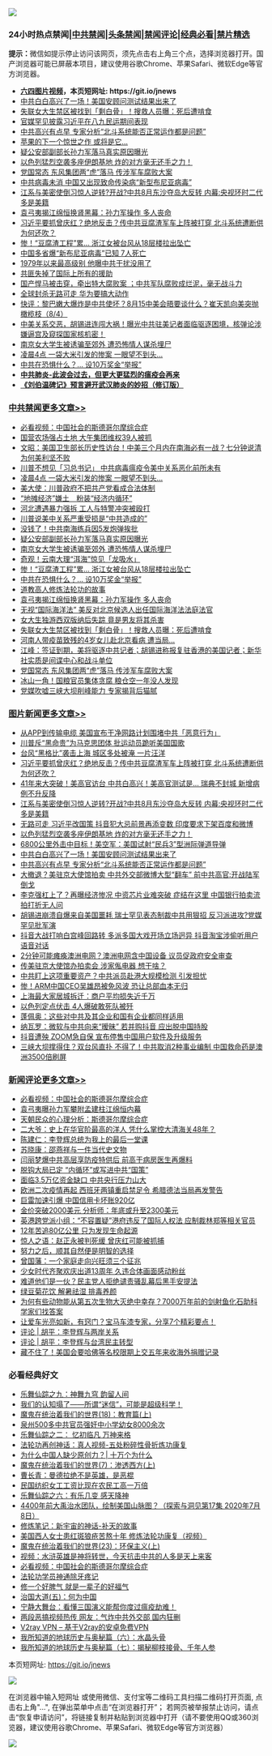 ![](https://raw.githubusercontent.com/fqnews/bnews/master/64photo/fqnews-qr.jpg)

<div id="tt">
<h3>24小时热点禁闻|<a href="#%E4%B8%AD%E5%85%B1%E7%A6%81%E9%97%BB%E6%9B%B4%E5%A4%9A%E6%96%87%E7%AB%A0">中共禁闻</a>|<a href="#%E5%9B%BE%E7%89%87%E6%96%B0%E9%97%BB%E6%9B%B4%E5%A4%9A%E6%96%87%E7%AB%A0">头条禁闻</a>|<a href="#%E6%96%B0%E9%97%BB%E8%AF%84%E8%AE%BA%E6%9B%B4%E5%A4%9A%E6%96%87%E7%AB%A0">禁闻评论|<a href="#%E5%BF%85%E7%9C%8B%E7%BB%8F%E5%85%B8%E5%A5%BD%E6%96%87">经典必看|<a href="/video.md#%E7%A6%81%E7%89%87%E7%B2%BE%E9%80%89">禁片精选</a></h3>
<div><b>提示：</b>微信如提示停止访问该网页，须先点击右上角三个点，选择浏览器打开。国产浏览器可能已屏蔽本项目，建议使用谷歌Chrome、苹果Safari、微软Edge等官方浏览器。</div>
<ul>
<li><b><a href="http://d1.bdrive.tk/64.mp4" target="_blank">六四图片视频</a>，本页短网址: https://git.io/jnews</b></li>
<li><a href="/topimagenews/20200805/1374855.md">中共白白高兴了一场！美国安顾问测试结果出来了</a></li>
<li><a href="/cbnews/20200805/1374951.md">失联女大生禁区被找到「剩白骨」！搜救人员曝：死后遭啃食 </a></li>
<li><a href="/comments/20200805/1375063.md">官媒罕见披露习近平在八九民运期间表现</a></li>
<li><a href="/topimagenews/20200805/1374854.md">中共高兴有点早 专家分析“北斗系统能否正常运作都是问题”</a></li>
<li><a href="/cnnews/20200805/1374908.md">苹果的下一个惊世之作 或将是它...</a></li>
<li><a href="/cbnews/20200805/1375148.md">疑公安部副部长孙力军落马真实原因曝光</a></li>
<li><a href="/topimagenews/20200805/1374949.md">以色列猛烈空袭多座伊朗基地 炸的对方毫无还手之力！ </a></li>
<li><a href="/cbnews/20200805/1374926.md">党国常态 东风集团两“虎”落马 传涉军车腐败大案</a></li>
<li><a href="/cnnews/20200805/1374906.md">中共病毒未消 中国又出现致命传染病“新型布尼亚病毒”</a></li>
<li><a href="/topimagenews/20200805/1375287.md">江系与美密使倒习惊人逆转?开战?中共8月东沙夺岛大反转 内幕:央视环时二代多是美籍</a></li>
<li><a href="/cbnews/20200805/1375105.md">袁弓夷揭江绵恒换肾黑幕：孙力军操作 多人丧命</a></li>
<li><a href="/topimagenews/20200805/1375292.md">习近平要抓曾庆红？绝地反击？传中共豆腐渣军车上阵被打穿 北斗系统遭断供为何还吹？</a></li>
<li><a href="/cbnews/20200805/1375145.md">惨！“豆腐渣工程”累… 浙江女被台风从18层楼拉出坠亡</a></li>
<li><a href="/cnnews/20200805/1375084.md">中国多省爆“新布尼亚病毒”已知 7人死亡</a></li>
<li><a href="/cnnews/hknews/20200805/1374931.md">1979年以来最高级别 他曝中共干扰没用了</a></li>
<li><a href="/baitai/20200805/1374842.md">共匪失掉了国际上所有的援助</a></li>
<li><a href="/bannedvideo/20200805/1374944.md">国产悍马被击穿，牵出特大腐败案 ；中共军队腐败成烂泥，毫无战斗力</a></li>
<li><a href="/cnnews/20200805/1375177.md">全球封杀无路可走 华为要搞大动作</a></li>
<li><a href="/bannedvideo/20200805/1374840.md">快评：黎巴嫩大爆炸是中共使坏？8月15中美会晤要谈什么？崔天凯向美突抛橄榄枝（8/4）</a></li>
<li><a href="/bannedvideo/20200805/1374852.md">中美关系交恶，胡锡进连闯大祸！曝光中共驻美记者面临驱逐困境，核弹论涉嫌逼宫及窥探国家核机密！</a></li>
<li><a href="/cbnews/20200805/1375147.md">南京女大学生被诱骗至郊外 遭恐怖情人谋杀埋尸</a></li>
<li><a href="/cbnews/20200806/1375378.md">凌晨4点 一袋大米引发的惨案 一眼望不到头…</a></li>
<li><a href="/cbnews/20200805/1375144.md">中共在恐惧什么？… 设10万奖金“举报”</a></li>
<li><b><a href="/comments/20200211/1275071.md" target="_blank">中共肺炎-此波会过去，但更大更猛烈的瘟疫会再来</a></b></li>
<li><b><a href="/comments/20200207/1272816.md" target="_blank">《刘伯温碑记》预言避开武汉肺炎的妙招（修订版）</a></b></li>
</ul>
</div>

<div class="catlist">
<h3><a href="/cbnews/" target="_blank">中共禁闻</a><span><a href="/cbnews/" target="_blank" rel="nofollow">更多文章>></a></span></h3>
<ul>
<li><a href="/comments/20200806/1375443.md" target="_blank">必看视频：中国社会的斯德哥尔摩综合症</a></li>
<li><a href="/cbnews/20200806/1375435.md" target="_blank">国营农场强占土地 大午集团维权39人被抓</a></li>
<li><a href="/cbnews/20200806/1375402.md" target="_blank">文昭：美国卫生部长历史性访台！中美三个月内在南海必有一战？七分钟说清为何美利坚不败</a></li>
<li><a href="/cbnews/20200806/1375379.md" target="_blank">川普不想见「习总书记」 中共病毒瘟疫令美中关系恶化前所未有</a></li>
<li><a href="/cbnews/20200806/1375378.md" target="_blank">凌晨4点 一袋大米引发的惨案 一眼望不到头…</a></li>
<li><a href="/cbnews/20200806/1375332.md" target="_blank">美大使：川普政府不把共产党看成合法体制</a></li>
<li><a href="/cbnews/20200805/1375249.md" target="_blank">“地摊经济”嫌土　粉装“经济内循环”</a></li>
<li><a href="/cbnews/20200805/1375211.md" target="_blank">河北遭遇暴力强拆 工人与特警冲突被殴打</a></li>
<li><a href="/cbnews/20200805/1375150.md" target="_blank">川普说美中关系严重受损是“中共造成的”</a></li>
<li><a href="/cbnews/20200805/1375149.md" target="_blank">没钱了！中共南海练兵因5发炮弹挨批</a></li>
<li><a href="/cbnews/20200805/1375148.md" target="_blank">疑公安部副部长孙力军落马真实原因曝光</a></li>
<li><a href="/cbnews/20200805/1375147.md" target="_blank">南京女大学生被诱骗至郊外 遭恐怖情人谋杀埋尸</a></li>
<li><a href="/cbnews/20200805/1375146.md" target="_blank">奇观！云南大理“洱海”惊见「龙吸水」</a></li>
<li><a href="/cbnews/20200805/1375145.md" target="_blank">惨！“豆腐渣工程”累… 浙江女被台风从18层楼拉出坠亡</a></li>
<li><a href="/cbnews/20200805/1375144.md" target="_blank">中共在恐惧什么？… 设10万奖金“举报”</a></li>
<li><a href="/comments/20200805/1375080.md" target="_blank">道教高人修炼法轮功的故事</a></li>
<li><a href="/cbnews/20200805/1375105.md" target="_blank">袁弓夷揭江绵恒换肾黑幕：孙力军操作 多人丧命</a></li>
<li><a href="/cbnews/20200805/1374953.md" target="_blank">无视“国际海洋法” 美反对北京候选人出任国际海洋法法庭法官</a></li>
<li><a href="/cbnews/20200805/1374952.md" target="_blank">女大生独游西双版纳后失踪 竟是男友将其杀害</a></li>
<li><a href="/cbnews/20200805/1374951.md" target="_blank">失联女大生禁区被找到「剩白骨」！搜救人员曝：死后遭啃食</a></li>
<li><a href="/cbnews/20200805/1374950.md" target="_blank">河南人带疫苗致残的4岁女儿赴北京看病 遭当局…</a></li>
<li><a href="/cbnews/20200805/1374947.md" target="_blank">江峰：签证到期，美将驱逐中共记者；胡锡进称报复驻香港的美国记者；新华社实质是间谍中心和战斗单位</a></li>
<li><a href="/cbnews/20200805/1374926.md" target="_blank">党国常态 东风集团两“虎”落马 传涉军车腐败大案</a></li>
<li><a href="/cbnews/20200805/1374925.md" target="_blank">冰山一角！国粮官员集体贪腐 粮仓空一年没人发现</a></li>
<li><a href="/cbnews/20200805/1374924.md" target="_blank">党媒吹嘘三峡大坝削峰能力 专家揭背后猫腻</a></li>

</ul>
</div>
<div class="catlist">
<h3><a href="/topimagenews/" target="_blank">图片新闻</a><span><a href="/topimagenews/" target="_blank" rel="nofollow">更多文章>></a></span></h3>
<ul>
<li><a href="/topimagenews/20200806/1375434.md" target="_blank">从APP到传输电缆 美国宣布干净网路计划围堵中共「恶意行为」</a></li>
<li><a href="/topimagenews/20200806/1375377.md" target="_blank">川普斥“黑命贵”为马克思团体 批运动员跪听美国国歌</a></li>
<li><a href="/topimagenews/20200806/1375376.md" target="_blank">台风“黑格比”袭击上海 城区多处被淹 一片汪洋</a></li>
<li><a href="/topimagenews/20200805/1375292.md" target="_blank">习近平要抓曾庆红？绝地反击？传中共豆腐渣军车上阵被打穿 北斗系统遭断供为何还吹？</a></li>
<li><a href="/topimagenews/20200805/1375288.md" target="_blank">41年来大突破！美高官访台 中共白高兴！美高官测试是&#8230; 瑞典不封城 新增病例不升反降</a></li>
<li><a href="/topimagenews/20200805/1375287.md" target="_blank">江系与美密使倒习惊人逆转?开战?中共8月东沙夺岛大反转 内幕:央视环时二代多是美籍</a></li>
<li><a href="/topimagenews/20200805/1375286.md" target="_blank">无路可走 习近平改国策 抖音犯大忌前景再添变数 印度要求下架百度和微博</a></li>
<li><a href="/topimagenews/20200805/1374949.md" target="_blank">以色列猛烈空袭多座伊朗基地 炸的对方毫无还手之力！</a></li>
<li><a href="/topimagenews/20200805/1374948.md" target="_blank">6800公里外击中目标！美空军：美国试射“民兵3”型洲际弹道导弹</a></li>
<li><a href="/topimagenews/20200805/1374855.md" target="_blank">中共白白高兴了一场！美国安顾问测试结果出来了</a></li>
<li><a href="/topimagenews/20200805/1374854.md" target="_blank">中共高兴有点早 专家分析“北斗系统能否正常运作都是问题”</a></li>
<li><a href="/topimagenews/20200804/1374687.md" target="_blank">大撤退？美驻京大使馆拍卖 中共外交部微博大型“翻车” 前中共高官:开战陆军倒戈</a></li>
<li><a href="/topimagenews/20200804/1374686.md" target="_blank">李克强杠上了？再曝经济惨况 中资芯片业难突破 症结在这里 中国银行拍卖流拍打折无人问</a></li>
<li><a href="/topimagenews/20200804/1374611.md" target="_blank">胡锡进崩溃自爆来自美国噩耗 瑞士罕见表态制裁中共用狠招 反习派进攻?党媒罕见批军演</a></li>
<li><a href="/topimagenews/20200804/1374610.md" target="_blank">抖音大战打响白宫峰回路转 多派多国大戏开场立场迥异 抖音淘宝涉偷听用户语音对话</a></li>
<li><a href="/topimagenews/20200804/1374525.md" target="_blank">2分钟可能瘫痪澳洲电网？澳洲电网含中国设备 议员促政府安全审查</a></li>
<li><a href="/topimagenews/20200804/1374524.md" target="_blank">传美驻京大使馆办拍卖会 涉家俬电器 想干啥？</a></li>
<li><a href="/topimagenews/20200804/1374405.md" target="_blank">中共盯上这项重要资产？中共派员赴港大规模检测 引发担忧</a></li>
<li><a href="/topimagenews/20200804/1374404.md" target="_blank">惨！ARM中国CEO吴雄昂被免风波 恐让总部血本无归</a></li>
<li><a href="/topimagenews/20200804/1374403.md" target="_blank">上海最大家居城拆迁：商户平均损失近千万</a></li>
<li><a href="/topimagenews/20200804/1374402.md" target="_blank">以色列定点伏击 4人爆破敢死队被歼</a></li>
<li><a href="/topimagenews/20200804/1374333.md" target="_blank">蓬佩奥：这些对中共及其企业和国有企业都同样适用</a></li>
<li><a href="/topimagenews/20200804/1374222.md" target="_blank">纳瓦罗：微软与中共向来“暧昧” 若并购抖音 应出脱中国持股</a></li>
<li><a href="/topimagenews/20200804/1374221.md" target="_blank">抖音遭殃 ZOOM急自保 宣布停售中国用户软件及升级服务</a></li>
<li><a href="/topimagenews/20200804/1374220.md" target="_blank">三峡大坝撑得住？双台风直扑 不得了！中共取消2种事业编制 中国救命药是澳洲3500倍刷屏</a></li>

</ul>
</div>
<div class="catlist">
<h3><a href="/comments/" target="_blank">新闻评论</a><span><a href="/comments/" target="_blank" rel="nofollow">更多文章>></a></span></h3>
<ul>
<li><a href="/comments/20200806/1375443.md" target="_blank">必看视频：中国社会的斯德哥尔摩综合症</a></li>
<li><a href="/comments/20200806/1375445.md" target="_blank">袁弓夷曝孙力军攀附孟建柱江绵恒内幕</a></li>
<li><a href="/comments/20200806/1375440.md" target="_blank">天朝民众的心理分析：斯德哥尔摩综合症</a></li>
<li><a href="/comments/20200806/1375439.md" target="_blank">二大爷：史上在华官阶最高的洋人 凭什么掌控大清海关48年？</a></li>
<li><a href="/comments/20200806/1375438.md" target="_blank">陈建仁：李登辉总统为我上的最后一堂课</a></li>
<li><a href="/comments/20200806/1375437.md" target="_blank">苏晓康：邵燕祥与一件当代史文物</a></li>
<li><a href="/comments/20200806/1375429.md" target="_blank">闫丽梦爆中共高层享防疫特供后 前高干病房医生再爆料</a></li>
<li><a href="/comments/20200806/1375427.md" target="_blank">脱钩大局已定 “内循环”或写进中共“国策”</a></li>
<li><a href="/comments/20200806/1375422.md" target="_blank">面临3.5万亿资金缺口 中共央行压力山大</a></li>
<li><a href="/comments/20200806/1375421.md" target="_blank">欧洲二次疫情再起  西班牙两镇重启禁足令  希腊德法当局再发警告</a></li>
<li><a href="/comments/20200806/1375419.md" target="_blank">巨雷加速引爆 中国信用卡坏账920亿</a></li>
<li><a href="/comments/20200806/1375404.md" target="_blank">金价突破2000美元 分析师：年底或升至2300美元</a></li>
<li><a href="/comments/20200806/1375398.md" target="_blank">英港跨党派小组：“不容置疑”港府违反了国际人权法  应制裁林郑等相关官员</a></li>
<li><a href="/comments/20200806/1375395.md" target="_blank">12年苦追80亿公里 只为发现生命起源</a></li>
<li><a href="/comments/20200806/1375381.md" target="_blank">惊人之语：赵正永被判死缓 曾庆红可能被抓捕</a></li>
<li><a href="/comments/20200806/1375366.md" target="_blank">努力之后，顺其自然便是明智的选择</a></li>
<li><a href="/comments/20200806/1375365.md" target="_blank">曾国藩：一个家庭走向兴旺须三个征兆</a></li>
<li><a href="/comments/20200806/1375360.md" target="_blank">少女时代齐聚欢庆出道13周年  久违合体画面感动粉丝</a></li>
<li><a href="/comments/20200806/1375355.md" target="_blank">难道他们是一伙？民主党人拒绝谴责骚乱幕后黑手安提法</a></li>
<li><a href="/comments/20200806/1375350.md" target="_blank">绿豆菊花饮 解暑祛湿 排毒养颜</a></li>
<li><a href="/comments/20200806/1375327.md" target="_blank">为何有些动物能从第五次生物大灭绝中幸存？7000万年前的剑射鱼化石助科学家们找答案</a></li>
<li><a href="/comments/20200806/1375325.md" target="_blank">让爱车光亮如新，有窍门？宝马车漆专家，分享7个精彩要点！</a></li>
<li><a href="/comments/20200806/1375324.md" target="_blank">评论 | 胡平：李登辉与两岸关系</a></li>
<li><a href="/comments/20200806/1375323.md" target="_blank">评论 | 胡平：李登辉与台湾民主转型</a></li>
<li><a href="/comments/20200806/1375315.md" target="_blank">藏不住了！美国会要哈佛等名校限期上交五年来收海外捐赠记录</a></li>

</ul>
</div>

<div class="catlist">
<h3>必看经典好文</h3>
<ul>
<li><a href="/tculture/20170718/793528.md" target="_blank">乐舞仙踪之九：神舞九穹 韵留人间</a></li>
<li><a href="/sohnews/20161029/607205.md" target="_blank">我们的认知塌了——所谓“迷信”，可能是超级科学！</a></li>
<li><a href="/topimagenews/20180701/965109.md" target="_blank">魔鬼在统治着我们的世界(18)：教育篇(上)</a></li>
<li><a href="/comments/20200704/783272.md" target="_blank">泉州500多中共官员强奸中小学幼女8000余次</a></li>
<li><a href="/tculture/20170711/790081.md" target="_blank">乐舞仙踪之二： 忆初临凡 万神来格</a></li>
<li><a href="/comments/20190516/1128964.md" target="_blank">法轮功再创神话：真人视频-五处粉碎性骨折炼功康复</a></li>
<li><a href="/ssgc/20200715/1360940.md" target="_blank">为什么中国人缺少原创力？| 十万个为什么</a></li>
<li><a href="/topimagenews/20180527/948369.md" target="_blank">魔鬼在统治着我们的世界(7)：渗透西方(上)</a></li>
<li><a href="/comments/20180726/727420.md" target="_blank">曹长青：曼德拉绝不是英雄，是恶棍</a></li>
<li><a href="/lifebaike/20200515/1328783.md" target="_blank">民国纺织女工工资比现在农民工高一万倍</a></li>
<li><a href="/tculture/20190101/792146.md" target="_blank">乐舞仙踪之六：有乐几变 感天降神</a></li>
<li><a href="/comments/20200712/1359461.md" target="_blank">4400年前大禹治水团队，绘制美国山脉图？（探索与洞见第17集 2020年7月8日）</a></li>
<li><a href="/comments/20190418/1115565.md" target="_blank">修炼笔记：新宇宙的神话-补天的故事</a></li>
<li><a href="/comments/20190126/1070164.md" target="_blank">美国西人女士患红斑狼疮苦熬十年 修炼法轮功康复（视频）</a></li>
<li><a href="/ssgc/20180904/993719.md" target="_blank">魔鬼在统治着我们的世界(23)：环保主义(上)</a></li>
<li><a href="/comments/20200623/1273653.md" target="_blank">视频：水浒英雄是神将转世，今天抗击中共的人多是天上来客</a></li>
<li><a href="/comments/20200806/1375443.md" target="_blank">必看视频：中国社会的斯德哥尔摩综合症</a></li>
<li><a href="/health/20170626/780263.md" target="_blank">法轮功学员神通除牙疼记</a></li>
<li><a href="/funmedia/20200713/1359909.md" target="_blank">修一个好脾气 就是一辈子的好福气</a></li>
<li><a href="/cbnews/20180311/913065.md" target="_blank">治国大道(五)：何为中国</a></li>
<li><a href="/comments/20200527/1273654.md" target="_blank">宁静大舞台：看懂三国演义能帮你度过瘟疫劫难！</a></li>
<li><a href="/cbnews/20200703/1355059.md" target="_blank">两段恶搞视频热传 网友：气炸中共外交部 国内狂删</a></li>
<li><a href="/comments/20200112/1257608.md" target="_blank">V2ray VPN &#8211; 基于V2ray的安卓免费VPN</a></li>
<li><a href="/cbnews/20171115/856086.md" target="_blank">我所知道的地球历史与奥秘篇（六）：水晶头骨</a></li>
<li><a href="/topimagenews/20171210/868397.md" target="_blank">我所知道的地球历史与奥秘篇（七）：揭秘柳枝接骨、千年人参</a></li>

</ul>
</div>

本页短网址: https://git.io/jnews

![](https://raw.githubusercontent.com/fqnews/bnews/master/64photo/fqnews-qr.jpg)

在浏览器中输入短网址 或使用微信、支付宝等二维码工具扫描二维码打开页面, 点击右上角"...", 在弹出菜单中点击“在浏览器打开”； 若网页被举报禁止访问，请点击“恢复申请访问”，将链接复制并粘贴到浏览器中打开（请不要使用QQ或360浏览器，建议使用谷歌Chrome、苹果Safari、微软Edge等官方浏览器）

![](https://raw.githubusercontent.com/fqnews/bnews/master/64photo/wx.jpg)
